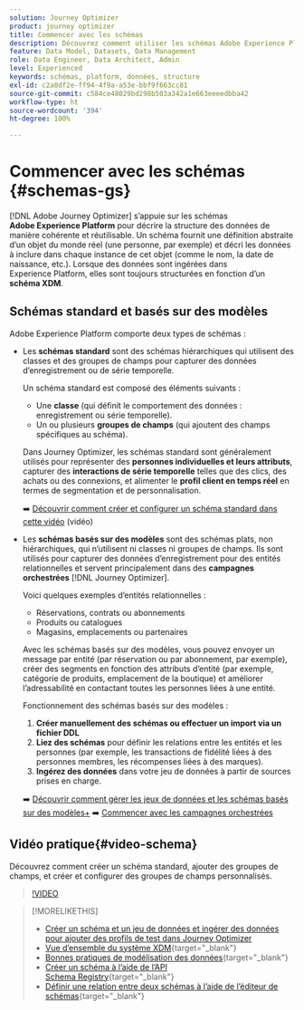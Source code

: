 ```yaml
---
solution: Journey Optimizer
product: journey optimizer
title: Commencer avec les schémas
description: Découvrez comment utiliser les schémas Adobe Experience Platform dans Adobe Journey Optimizer.
feature: Data Model, Datasets, Data Management
role: Data Engineer, Data Architect, Admin
level: Experienced
keywords: schémas, platform, données, structure
exl-id: c2a8df2e-ff94-4f9a-a53e-bbf9f663cc81
source-git-commit: c584ce48029bd298b503a342a1e663eeeedbba42
workflow-type: ht
source-wordcount: '394'
ht-degree: 100%

---
```


# Commencer avec les schémas {#schemas-gs}

[!DNL Adobe Journey Optimizer] s’appuie sur les schémas **Adobe Experience Platform** pour décrire la structure des données de manière cohérente et réutilisable. Un schéma fournit une définition abstraite d’un objet du monde réel (une personne, par exemple) et décri les données à inclure dans chaque instance de cet objet (comme le nom, la date de naissance, etc.). Lorsque des données sont ingérées dans Experience Platform, elles sont toujours structurées en fonction d’un **schéma XDM**.

## Schémas standard et basés sur des modèles

Adobe Experience Platform comporte deux types de schémas :

* Les **schémas standard** sont des schémas hiérarchiques qui utilisent des classes et des groupes de champs pour capturer des données d’enregistrement ou de série temporelle.

  Un schéma standard est composé des éléments suivants :

   * Une **classe** (qui définit le comportement des données : enregistrement ou série temporelle).
   * Un ou plusieurs **groupes de champs** (qui ajoutent des champs spécifiques au schéma).

  Dans Journey Optimizer, les schémas standard sont généralement utilisés pour représenter des **personnes individuelles et leurs attributs**, capturer des **interactions de série temporelle** telles que des clics, des achats ou des connexions, et alimenter le **profil client en temps réel** en termes de segmentation et de personnalisation.

  ➡️ [Découvrir comment créer et configurer un schéma standard dans cette vidéo](#video-schema) (vidéo)

* Les **schémas basés sur des modèles** sont des schémas plats, non hiérarchiques, qui n’utilisent ni classes ni groupes de champs. Ils sont utilisés pour capturer des données d’enregistrement pour des entités relationnelles et servent principalement dans des **campagnes orchestrées** [!DNL Journey Optimizer].

  Voici quelques exemples d’entités relationnelles :
   * Réservations, contrats ou abonnements
   * Produits ou catalogues
   * Magasins, emplacements ou partenaires

  Avec les schémas basés sur des modèles, vous pouvez envoyer un message par entité (par réservation ou par abonnement, par exemple), créer des segments en fonction des attributs d’entité (par exemple, catégorie de produits, emplacement de la boutique) et améliorer l’adressabilité en contactant toutes les personnes liées à une entité.

  Fonctionnement des schémas basés sur des modèles :

   1. **Créer manuellement des schémas ou effectuer un import via un fichier DDL**
   1. **Liez des schémas** pour définir les relations entre les entités et les personnes (par exemple, les transactions de fidélité liées à des personnes membres, les récompenses liées à des marques).
   1. **Ingérez des données** dans votre jeu de données à partir de sources prises en charge.

  ➡️ [Découvrir comment gérer les jeux de données et les schémas basés sur des modèles+](../orchestrated/gs-schemas.md)
➡️ [Commencer avec les campagnes orchestrées](../orchestrated/gs-schemas.md)

## Vidéo pratique{#video-schema}

Découvrez comment créer un schéma standard, ajouter des groupes de champs, et créer et configurer des groupes de champs personnalisés.

>[!VIDEO](https://video.tv.adobe.com/v/3416870?quality=12&captions=fre_fr)

>[!MORELIKETHIS]
>
>* [Créer un schéma et un jeu de données et ingérer des données pour ajouter des profils de test dans Journey Optimizer](../audience/creating-test-profiles.md)
>* [Vue d’ensemble du système XDM](https://experienceleague.adobe.com/docs/experience-platform/xdm/home.html?lang=fr){target="_blank"}
>* [Bonnes pratiques de modélisation des données](https://experienceleague.adobe.com/docs/experience-platform/xdm/schema/best-practices.html?lang=fr){target="_blank"}
>* [Créer un schéma à l’aide de l’API Schema Registry](https://experienceleague.adobe.com/docs/experience-platform/xdm/tutorials/create-schema-api.html?lang=fr){target="_blank"}
>* [Définir une relation entre deux schémas à l’aide de l’éditeur de schémas](https://experienceleague.adobe.com/docs/experience-platform/xdm/tutorials/relationship-ui.html?lang=fr){target="_blank"}
